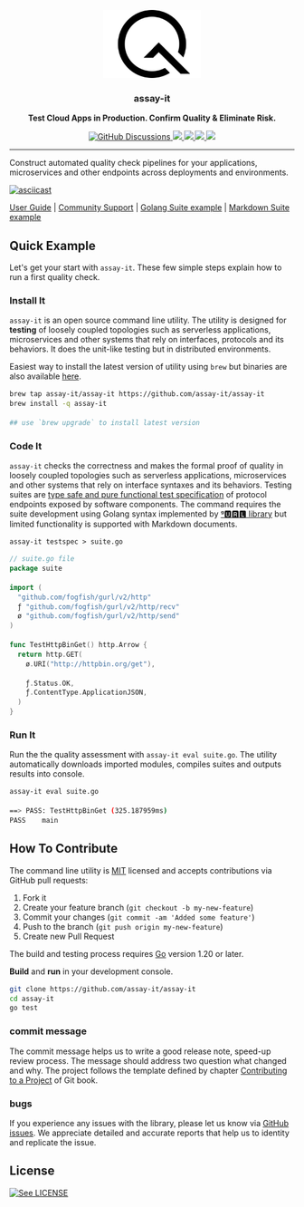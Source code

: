 <p align="center">
  <img src="./doc/assay-it.svg" height="120" />
  <h3 align="center">assay-it</h3>
  <p align="center"><strong>Test Cloud Apps in Production. Confirm Quality & Eliminate Risk.</strong></p>

  <p align="center">
    <!-- Discussion -->
    <a href="https://github.com/assay-it/assay-it/discussions">
      <img alt="GitHub Discussions" src="https://img.shields.io/github/discussions/assay-it/assay-it?logo=github">
    </a>
    <!-- Version -->
    <a href="https://github.com/assay-it/assay-it/releases">
      <img src="https://img.shields.io/github/v/tag/assay-it/assay-it?label=version" />
    </a>
    <!-- Build Status  -->
    <a href="https://github.com/assay-it/assay-it/actions/">
      <img src="https://github.com/assay-it/assay-it/workflows/test/badge.svg" />
    </a>
    <!-- GitHub -->
    <a href="http://github.com/assay-it/assay-it">
      <img src="https://img.shields.io/github/last-commit/assay-it/assay-it.svg" />
    </a>
    <!-- Coverage -->
    <a href="https://coveralls.io/github/assay-it/assay-it?branch=main">
      <img src="https://coveralls.io/repos/github/assay-it/assay-it/badge.svg?branch=main" />
    </a>
  </p>
</p>

--- 

Construct automated quality check pipelines for your applications, microservices and other endpoints across deployments and environments.

[![asciicast](https://asciinema.org/a/564197.svg)](https://asciinema.org/a/564197)

[User Guide](https://assay.it/doc/) |
[Community Support](https://github.com/assay-it/assay-it/discussions) |
[Golang Suite example](./examples/golang-httpbin/request.go) |
[Markdown Suite example](./examples/katt-httpbin/request.md)

## Quick Example

Let's get your start with `assay-it`. These few simple steps explain how to run a first quality check.

### Install It

`assay-it` is an open source command line utility. The utility is designed for **testing** of loosely coupled topologies such as serverless applications, microservices and other systems that rely on interfaces, protocols and its behaviors. It does the unit-like testing but in distributed environments.

Easiest way to install the latest version of utility using `brew` but binaries are also available [here](https://github.com/assay-it/assay-it/releases). 


```bash 
brew tap assay-it/assay-it https://github.com/assay-it/assay-it
brew install -q assay-it

## use `brew upgrade` to install latest version 
```

### Code It

`assay-it` checks the correctness and makes the formal proof of quality in loosely coupled topologies such as serverless applications, microservices and other systems that rely on interface syntaxes and its behaviors. Testing suites are [type safe and pure functional test specification](https://github.com/fogfish/gurl/blob/main/doc/user-guide.md) of protocol endpoints exposed by software components. The command requires the suite development using Golang syntax implemented by [ᵍ🆄🆁🅻 library](https://github.com/fogfish/gurl)  but limited functionality is supported with Markdown documents.

```
assay-it testspec > suite.go
```

```go
// suite.go file
package suite

import (
  "github.com/fogfish/gurl/v2/http"
  ƒ "github.com/fogfish/gurl/v2/http/recv"
  ø "github.com/fogfish/gurl/v2/http/send"
)

func TestHttpBinGet() http.Arrow {
  return http.GET(
    ø.URI("http://httpbin.org/get"),

    ƒ.Status.OK,
    ƒ.ContentType.ApplicationJSON,
  )
}
```

### Run It

Run the the quality assessment with `assay-it eval suite.go`. The utility automatically downloads imported modules, compiles suites and outputs results into console.

```bash
assay-it eval suite.go

==> PASS: TestHttpBinGet (325.187959ms)
PASS	main
```

## How To Contribute

The command line utility is [MIT](LICENSE) licensed and accepts contributions via GitHub pull requests:

1. Fork it
2. Create your feature branch (`git checkout -b my-new-feature`)
3. Commit your changes (`git commit -am 'Added some feature'`)
4. Push to the branch (`git push origin my-new-feature`)
5. Create new Pull Request


The build and testing process requires [Go](https://golang.org) version 1.20 or later.

**Build** and **run** in your development console.

```bash
git clone https://github.com/assay-it/assay-it
cd assay-it
go test
```

### commit message

The commit message helps us to write a good release note, speed-up review process. The message should address two question what changed and why. The project follows the template defined by chapter [Contributing to a Project](http://git-scm.com/book/ch5-2.html) of Git book.

### bugs

If you experience any issues with the library, please let us know via [GitHub issues](https://github.com/assay-it/assay-it/issue). We appreciate detailed and accurate reports that help us to identity and replicate the issue. 


## License

[![See LICENSE](https://img.shields.io/github/license/assay-it/assay-it.svg?style=for-the-badge)](LICENSE)
